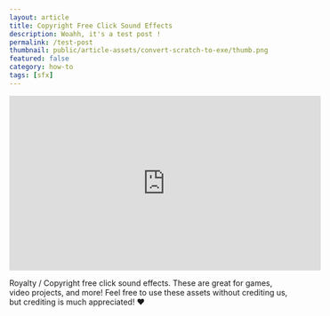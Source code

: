 ```yaml
---
layout: article
title: Copyright Free Click Sound Effects
description: Woahh, it's a test post !
permalink: /test-post
thumbnail: public/article-assets/convert-scratch-to-exe/thumb.png
featured: false
category: how-to
tags: [sfx]
---
```


<center>
  <iframe width="560" height="315" src="https://www.youtube.com/embed/q8ZLBOFQ2g0" title="YouTube video player" frameborder="0" allow="accelerometer; autoplay; clipboard-write; encrypted-media; gyroscope; picture-in-picture" allowfullscreen></iframe>
</center>

Royalty / Copyright free click sound effects. These are great for games, video projects, and more! Feel free to use these assets without crediting us, but crediting is much appreciated! ❤️

